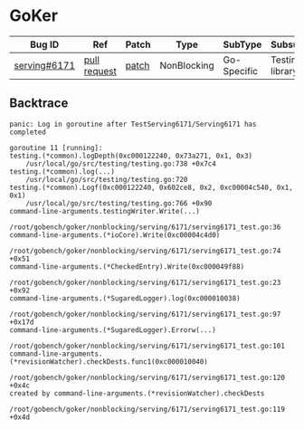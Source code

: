 
# GoKer

| Bug ID|  Ref | Patch | Type | SubType | SubsubType |
| ----  | ---- | ----  | ---- | ---- | ---- |
|[serving#6171]|[pull request]|[patch]| NonBlocking | Go-Specific | Testing library |

[serving#6171]:(serving6171_test.go)
[patch]:https://github.com/knative/serving/pull/6171/files
[pull request]:https://github.com/knative/serving/pull/6171
 

## Backtrace

```
panic: Log in goroutine after TestServing6171/Serving6171 has completed

goroutine 11 [running]:
testing.(*common).logDepth(0xc000122240, 0x73a271, 0x1, 0x3)
	/usr/local/go/src/testing/testing.go:738 +0x7c4
testing.(*common).log(...)
	/usr/local/go/src/testing/testing.go:720
testing.(*common).Logf(0xc000122240, 0x602ce8, 0x2, 0xc00004c540, 0x1, 0x1)
	/usr/local/go/src/testing/testing.go:766 +0x90
command-line-arguments.testingWriter.Write(...)
	/root/gobench/goker/nonblocking/serving/6171/serving6171_test.go:36
command-line-arguments.(*ioCore).Write(0xc00004c4d0)
	/root/gobench/goker/nonblocking/serving/6171/serving6171_test.go:74 +0x51
command-line-arguments.(*CheckedEntry).Write(0xc000049f88)
	/root/gobench/goker/nonblocking/serving/6171/serving6171_test.go:23 +0x92
command-line-arguments.(*SugaredLogger).log(0xc000010038)
	/root/gobench/goker/nonblocking/serving/6171/serving6171_test.go:97 +0x17d
command-line-arguments.(*SugaredLogger).Errorw(...)
	/root/gobench/goker/nonblocking/serving/6171/serving6171_test.go:101
command-line-arguments.(*revisionWatcher).checkDests.func1(0xc000010040)
	/root/gobench/goker/nonblocking/serving/6171/serving6171_test.go:120 +0x4c
created by command-line-arguments.(*revisionWatcher).checkDests
	/root/gobench/goker/nonblocking/serving/6171/serving6171_test.go:119 +0x4d
```

